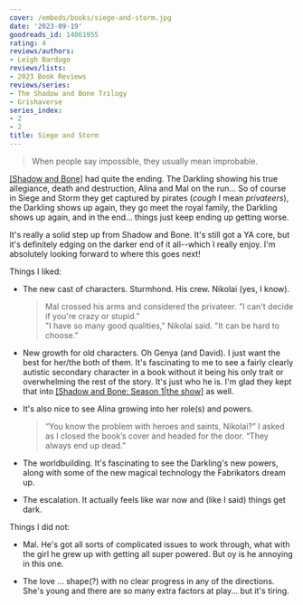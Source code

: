 ```yaml
---
cover: /embeds/books/siege-and-storm.jpg
date: '2023-09-19'
goodreads_id: 14061955
rating: 4
reviews/authors:
- Leigh Bardugo
reviews/lists:
- 2023 Book Reviews
reviews/series:
- The Shadow and Bone Trilogy
- Grishaverse
series_index:
- 2
- 2
title: Siege and Storm
---
```

> When people say impossible, they usually mean improbable.

[[Shadow and Bone]]() had quite the ending. The Darkling showing his true allegiance, death and destruction, Alina and Mal on the run... So of course in Siege and Storm they get captured by pirates (*cough* I mean *privateers*), the Darkling shows up again, they go meet the royal family, the Darkling shows up again, and in the end... things just keep ending up getting worse. 

It's really a solid step up from Shadow and Bone. It's still got a YA core, but it's definitely edging on the darker end of it all--which I really enjoy. I'm absolutely looking forward to where this goes next!

<!--more-->

Things I liked: 

* The new cast of characters. Sturmhond. His crew. Nikolai (yes, I know). 

    > Mal crossed his arms and considered the privateer. "I can't decide if you're crazy or stupid."  
    > "I have so many good qualities," Nikolai said. "It can be hard to choose.”

* New growth for old characters. Oh Genya (and David). I just want the best for her/the both of them. It's fascinating to me to see a fairly clearly autistic secondary character in a book without it being his only trait or overwhelming the rest of the story. It's just who he is. I'm glad they kept that into [[Shadow and Bone: Season 1|the show]]() as well. 

* It's also nice to see Alina growing into her role(s) and powers. 

    > “You know the problem with heroes and saints, Nikolai?” I asked as I closed the book’s cover and headed for the door. “They always end up dead.” 

* The worldbuilding. It's fascinating to see the Darkling's new powers, along with some of the new magical technology the Fabrikators dream up. 

* The escalation. It actually feels like war now and (like I said) things get dark. 

Things I did not:

* Mal. He's got all sorts of complicated issues to work through, what with the girl he grew up with getting all super powered. But oy is he annoying in this one. 

* The love ... shape(?) with no clear progress in any of the directions. She's young and there are so many extra factors at play... but it's tiring. 